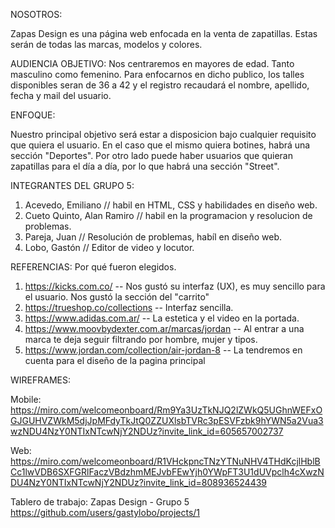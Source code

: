 NOSOTROS:

Zapas Design es una página web enfocada en la venta de zapatillas.
Estas serán de todas las marcas, modelos y colores.

AUDIENCIA OBJETIVO:
Nos centraremos en mayores de edad. Tanto masculino como femenino.
Para enfocarnos en dicho publico, los talles disponibles seran de 36 a 42 y el registro recaudará el nombre, apellido, fecha y mail del usuario.

ENFOQUE:

Nuestro principal objetivo será estar a disposicion bajo cualquier requisito que quiera el usuario.
En el caso que el mismo quiera botines, habrá una sección "Deportes". Por otro lado puede haber usuarios que quieran zapatillas para el día a día, por lo que habrá una sección "Street".

INTEGRANTES DEL GRUPO 5:

1. Acevedo, Emiliano // habil en HTML, CSS y habilidades en diseño web.
2. Cueto Quinto, Alan Ramiro // habil en la programacion y resolucion de problemas.
3. Pareja, Juan // Resolución de problemas, habíl en diseño web.
4. Lobo, Gastón // Editor de video y locutor.

REFERENCIAS:
Por qué fueron elegidos.

1. https://kicks.com.co/ -- Nos gustó su interfaz (UX), es muy sencillo para el usuario. Nos gustó la sección del "carrito"
2. https://trueshop.co/collections -- Interfaz sencilla.
3. https://www.adidas.com.ar/ -- La estetica y el video en la portada.
4. https://www.moovbydexter.com.ar/marcas/jordan -- Al entrar a una marca te deja seguir filtrando por hombre, mujer y tipos.
5. https://www.jordan.com/collection/air-jordan-8 -- La tendremos en cuenta para el diseño de la pagina principal

WIREFRAMES:

Mobile: https://miro.com/welcomeonboard/Rm9Ya3UzTkNJQ2lZWkQ5UGhnWEFxOGJGUHVZWkM5djJpMFdyTkJtQ0ZZUXlsbTVRc3pESVFzbk9hYWN5a2Vua3wzNDU4NzY0NTIxNTcwNjY2NDUz?invite_link_id=605657002737

Web: https://miro.com/welcomeonboard/R1VHckpncTNzYTNuNHV4THdKcjlHblBCc1lwVDB6SXFGRlFaczVBdzhmMEJvbFEwYjh0YWpFT3U1dUVpclh4cXwzNDU4NzY0NTIxNTcwNjY2NDUz?invite_link_id=808936524439



Tablero de trabajo: Zapas Design - Grupo 5
https://github.com/users/gastylobo/projects/1